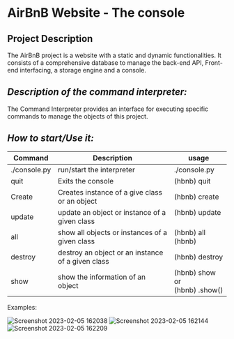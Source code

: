 # AirBnB Website - The console
## **Project Description**
The AirBnB project is a website with a static and dynamic functionalities. It consists of a comprehensive database to 
manage the back-end API, Front-end interfacing, a storage engine and a console.


## _**Description of the command interpreter:**_
The Command Interpreter provides an interface for executing specific commands to manage the objects 
of this project. 

## **_How to start/Use it:_**

 | Command      | Description | usage |
|--------------|--|--------------------------------------------------------------------------|
| ./console.py | run/start the interpreter | ./console.py  |
| quit         | Exits the console | (hbnb) quit |
| Create       | Creates instance of a give class or an object | (hbnb) create <class> |
| update       |update an object or instance of a given class | (hbnb) update <class> <id> <br/> <attribute name> <br/> <attribute value> |
| all          | show all objects or instances of a given class | (hbnb) all (hbnb) <class> |
| destroy      | destroy an object or an instance of a given class | (hbnb)  destroy <class> <id> |
| show         | show the information of an object | (hbnb) show <class> <id> or <br/> (hbnb) <class>.show(<id>) |

Examples:


![Screenshot 2023-02-05 162038](https://user-images.githubusercontent.com/106475425/217101151-000ad7d1-d968-4297-8a3d-e7871777c400.png)
![Screenshot 2023-02-05 162144](https://user-images.githubusercontent.com/106475425/217101168-a0494bf1-7a4a-4374-8840-99e4e48117c4.png)
![Screenshot 2023-02-05 162209](https://user-images.githubusercontent.com/106475425/217101190-f0e49164-4571-4724-8289-6277d04a4919.png)

